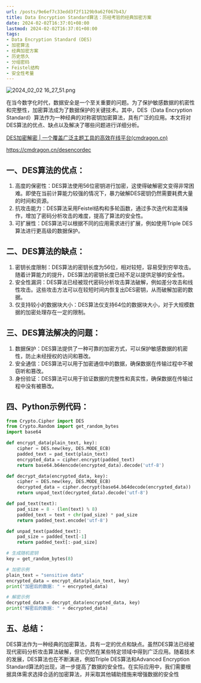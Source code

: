```yaml
---
url: /posts/9e6ef7c33edd3f2f1129b9a62f067b43/
title: Data Encryption Standard算法：历经考验的经典加密方案
date: 2024-02-02T16:37:01+08:00
lastmod: 2024-02-02T16:37:01+08:00
tags:
- Data Encryption Standard (DES)
- 加密算法
- 经典加密方案
- 历史悠久
- 分组密码
- Feistel结构
- 安全性考量
---
```


<img src="https://static.cmdragon.cn/blog/images/2024_02_02 16_27_51.png@blog" alt="2024_02_02 16_27_51.png" title="2024_02_02 16_27_51.png">


在当今数字化时代，数据安全是一个至关重要的问题。为了保护敏感数据的机密性和完整性，加密算法成为了数据保护的关键技术。其中，DES（Data Encryption Standard）算法作为一种经典的对称密钥加密算法，具有广泛的应用。本文将对DES算法的优点、缺点以及解决了哪些问题进行详细分析。

[DES加密解密 | 一个覆盖广泛主题工具的高效在线平台(cmdragon.cn)](https://cmdragon.cn/desencordec)

https://cmdragon.cn/desencordec


## 一、DES算法的优点：
1. 高度的保密性：DES算法使用56位密钥进行加密，这使得破解密文变得非常困难。即使在当前计算能力较强的情况下，暴力破解DES密钥仍然需要耗费大量的时间和资源。
2. 抗攻击能力：DES算法采用Feistel结构和多轮函数，通过多次迭代和混淆操作，增加了密码分析攻击的难度，提高了算法的安全性。
3. 可扩展性：DES算法可以根据不同的应用需求进行扩展，例如使用Triple DES算法进行更高级的数据保护。

## 二、DES算法的缺点：
1. 密钥长度限制：DES算法的密钥长度为56位，相对较短，容易受到穷举攻击。随着计算能力的提升，DES算法的密钥长度已经不足以提供足够的安全性。
2. 安全性漏洞：DES算法已经被现代密码分析攻击算法破解，例如差分攻击和线性攻击。这些攻击方法可以在较短时间内恢复出DES密钥，从而破解加密的数据。
3. 仅支持较小的数据块大小：DES算法仅支持64位的数据块大小，对于大规模数据的加密处理存在一定的限制。

## 三、DES算法解决的问题：
1. 数据保护：DES算法提供了一种可靠的加密方式，可以保护敏感数据的机密性，防止未经授权的访问和篡改。
2. 安全通信：DES算法可以用于加密通信中的数据，确保数据在传输过程中不被窃听和篡改。
3. 身份验证：DES算法可以用于验证数据的完整性和真实性，确保数据在传输过程中没有被篡改。

## 四、Python示例代码：

```python
from Crypto.Cipher import DES
from Crypto.Random import get_random_bytes
import base64

def encrypt_data(plain_text, key):
    cipher = DES.new(key, DES.MODE_ECB)
    padded_text = pad_text(plain_text)
    encrypted_data = cipher.encrypt(padded_text)
    return base64.b64encode(encrypted_data).decode('utf-8')

def decrypt_data(encrypted_data, key):
    cipher = DES.new(key, DES.MODE_ECB)
    decrypted_data = cipher.decrypt(base64.b64decode(encrypted_data))
    return unpad_text(decrypted_data).decode('utf-8')

def pad_text(text):
    pad_size = 8 - (len(text) % 8)
    padded_text = text + chr(pad_size) * pad_size
    return padded_text.encode('utf-8')

def unpad_text(padded_text):
    pad_size = padded_text[-1]
    return padded_text[:-pad_size]

# 生成随机密钥
key = get_random_bytes(8)

# 加密示例
plain_text = "sensitive data"
encrypted_data = encrypt_data(plain_text, key)
print("加密后的数据: " + encrypted_data)

# 解密示例
decrypted_data = decrypt_data(encrypted_data, key)
print("解密后的数据: " + decrypted_data)
```

## 五、总结：
DES算法作为一种经典的加密算法，具有一定的优点和缺点。虽然DES算法已经被现代密码分析攻击算法破解，但它仍然在某些特定领域中得到广泛应用。随着技术的发展，DES算法也在不断演进，例如Triple DES算法和Advanced Encryption Standard算法的出现，进一步提高了数据的安全性。在实际应用中，我们需要根据具体需求选择合适的加密算法，并采取其他辅助措施来增强数据的安全性


